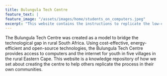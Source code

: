 ```yaml
---
title: Bulungula Tech Centre
feature_text: |
feature_image: "/assets/images/home/students_on_computers.jpeg"
excerpt: "This website contains the instructions to replicate the low-cost, low-power computer lab we built at the Bulungula College, a school in rural South Africa. Our goal was to use free and open-source software to make this solution as accessible as possible."
---
```


The Bulungula Tech Centre was created as a model to bridge the technological gap in rural South Africa. Using cost-effective, energy-efficient and open-source technologies, the Bulungula Tech Centre provides access to computers and the internet for youth in five villages in the rural Eastern Cape. This website is a knowledge repository of how we set about creating the centre to help others replicate the process in their own communities.
